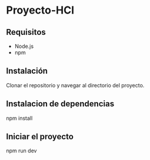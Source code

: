 # Proyecto-HCI

## Requisitos

- Node.js
- npm
## Instalación

Clonar el repositorio y navegar al directorio del proyecto.

## Instalacion de dependencias

npm install


## Iniciar el proyecto

npm run dev

